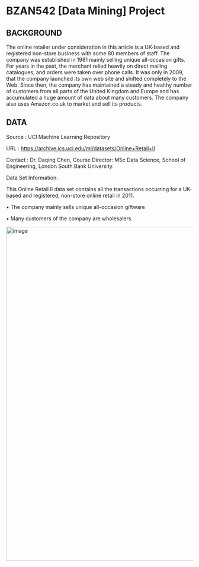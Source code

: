 # BZAN542 [Data Mining] Project

## **BACKGROUND**

The online retailer under consideration in this article is a UK-based and registered non-store business with some 80 members of staff. The company was established in 1981 mainly selling unique all-occasion gifts. For years in the past, the merchant relied heavily on direct mailing catalogues, and orders were taken over phone calls. It was only in 2009, that the company launched its own web site and shifted completely to the Web. Since then, the company has maintained a steady and healthy number of customers from all parts of the United Kingdom and Europe and has accumulated a huge amount of data about many customers. The company also uses Amazon.co.uk to market and sell its products.


## **DATA**

Source : UCI Machine Learning Repository

URL : https://archive.ics.uci.edu/ml/datasets/Online+Retail+II

Contact :
Dr. Daqing Chen,
Course Director: MSc Data Science,
School of Engineering, London South Bank University.

Data Set Information:

This Online Retail II data set contains all the transactions occurring for a UK-based and registered, non-store online retail in 2011.

• The company mainly sells unique all-occasion giftware

• Many customers of the company are wholesalers


<img width="900" alt="image" src="https://user-images.githubusercontent.com/54652417/151095982-3612ed22-ef03-4188-b1d8-b993b205f560.png">
